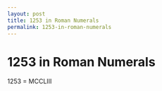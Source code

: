 ```yaml
---
layout: post
title: 1253 in Roman Numerals
permalink: 1253-in-roman-numerals
---
```


# 1253 in Roman Numerals

1253 = MCCLIII
